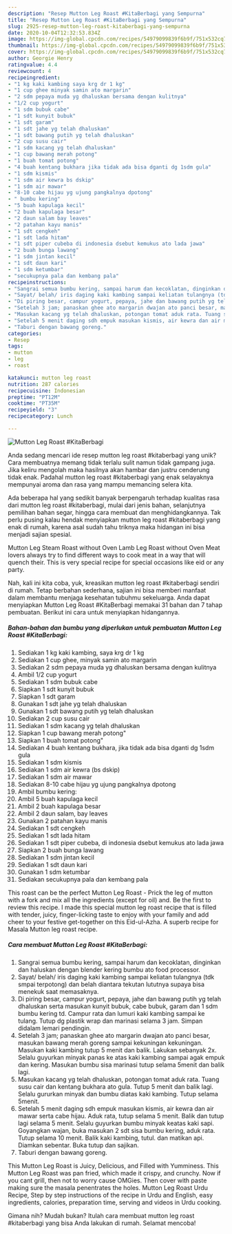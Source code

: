 ```yaml
---
description: "Resep Mutton Leg Roast #KitaBerbagi yang Sempurna"
title: "Resep Mutton Leg Roast #KitaBerbagi yang Sempurna"
slug: 2925-resep-mutton-leg-roast-kitaberbagi-yang-sempurna
date: 2020-10-04T12:32:53.834Z
image: https://img-global.cpcdn.com/recipes/54979099839f6b9f/751x532cq70/mutton-leg-roast-kitaberbagi-foto-resep-utama.jpg
thumbnail: https://img-global.cpcdn.com/recipes/54979099839f6b9f/751x532cq70/mutton-leg-roast-kitaberbagi-foto-resep-utama.jpg
cover: https://img-global.cpcdn.com/recipes/54979099839f6b9f/751x532cq70/mutton-leg-roast-kitaberbagi-foto-resep-utama.jpg
author: Georgie Henry
ratingvalue: 4.4
reviewcount: 4
recipeingredient:
- "1 kg kaki kambing saya krg dr 1 kg"
- "1 cup ghee minyak samin ato margarin"
- "2 sdm pepaya muda yg dhaluskan bersama dengan kulitnya"
- "1/2 cup yogurt"
- "1 sdm bubuk cabe"
- "1 sdt kunyit bubuk"
- "1 sdt garam"
- "1 sdt jahe yg telah dhaluskan"
- "1 sdt bawang putih yg telah dhaluskan"
- "2 cup susu cair"
- "1 sdm kacang yg telah dhaluskan"
- "1 cup bawang merah potong"
- "1 buah tomat potong"
- "4 buah kentang bukhara jika tidak ada bisa dganti dg 1sdm gula"
- "1 sdm kismis"
- "1 sdm air kewra bs dskip"
- "1 sdm air mawar"
- "8-10 cabe hijau yg ujung pangkalnya dpotong"
- " bumbu kering"
- "5 buah kapulaga kecil"
- "2 buah kapulaga besar"
- "2 daun salam bay leaves"
- "2 patahan kayu manis"
- "1 sdt cengkeh"
- "1 sdt lada hitam"
- "1 sdt piper cubeba di indonesia dsebut kemukus ato lada jawa"
- "2 buah bunga lawang"
- "1 sdm jintan kecil"
- "1 sdt daun kari"
- "1 sdm ketumbar"
- "secukupnya pala dan kembang pala"
recipeinstructions:
- "Sangrai semua bumbu kering, sampai harum dan kecoklatan, dinginkan dan haluskan dengan blender kering bumbu ato food processor."
- "Sayat/ belah/ iris daging kaki kambing sampai keliatan tulangnya (tdk smpai terpotong) dan belah diantara tekutan lututnya supaya bisa menekuk saat memasaknya."
- "Di piring besar, campur yogurt, pepaya, jahe dan bawang putih yg telah dhaluskan serta masukan kunyit bubuk, cabe bubuk, garam dan 1 sdm bumbu kering td. Campur rata dan lumuri kaki kambing sampai ke tulang. Tutup dg plastik wrap dan marinasi selama 3 jam. Simpan didalam lemari pendingin."
- "Setelah 3 jam; panaskan ghee ato margarin dwajan ato panci besar, masukan bawang merah goreng sampai kekuningan kekuningan. Masukan kaki kambing tutup 5 menit dan balik. Lakukan sebanyak 2x. Selalu guyurkan minyak panas ke atas kaki kambing sampai agak empuk dan kering. Masukan bumbu sisa marinasi tutup selama 5menit dan balik lagi."
- "Masukan kacang yg telah dhaluskan, potongan tomat aduk rata. Tuang susu cair dan kentang bukhara ato gula. Tutup 5 menit dan balik lagi. Selalu gururkan minyak dan bumbu diatas kaki kambing. Tutup selama 5menit."
- "Setelah 5 menit daging sdh empuk masukan kismis, air kewra dan air mawar serta cabe hijau. Aduk rata, tutup selama 5 menit. Balik dan tutup lagi selama 5 menit. Selalu guyurkan bumbu minyak keatas kaki sapi. Goyangkan wajan, buka masukan 2 sdt sisa bumbu kering, aduk rata. Tutup selama 10 menit. Balik kaki kambing, tutul. dan matikan api. Diamkan sebentar. Buka tutup dan sajikan."
- "Taburi dengan bawang goreng."
categories:
- Resep
tags:
- mutton
- leg
- roast

katakunci: mutton leg roast 
nutrition: 287 calories
recipecuisine: Indonesian
preptime: "PT12M"
cooktime: "PT35M"
recipeyield: "3"
recipecategory: Lunch

---
```



![Mutton Leg Roast #KitaBerbagi](https://img-global.cpcdn.com/recipes/54979099839f6b9f/751x532cq70/mutton-leg-roast-kitaberbagi-foto-resep-utama.jpg)

Anda sedang mencari ide resep mutton leg roast #kitaberbagi yang unik? Cara membuatnya memang tidak terlalu sulit namun tidak gampang juga. Jika keliru mengolah maka hasilnya akan hambar dan justru cenderung tidak enak. Padahal mutton leg roast #kitaberbagi yang enak selayaknya mempunyai aroma dan rasa yang mampu memancing selera kita.

Ada beberapa hal yang sedikit banyak berpengaruh terhadap kualitas rasa dari mutton leg roast #kitaberbagi, mulai dari jenis bahan, selanjutnya pemilihan bahan segar, hingga cara membuat dan menghidangkannya. Tak perlu pusing kalau hendak menyiapkan mutton leg roast #kitaberbagi yang enak di rumah, karena asal sudah tahu triknya maka hidangan ini bisa menjadi sajian spesial.

Mutton Leg Steam Roast without Oven Lamb Leg Roast without Oven Meat lovers always try to find different ways to cook meat in a way that will quench their. This is very special recipe for special occasions like eid or any party.


Nah, kali ini kita coba, yuk, kreasikan mutton leg roast #kitaberbagi sendiri di rumah. Tetap berbahan sederhana, sajian ini bisa memberi manfaat dalam membantu menjaga kesehatan tubuhmu sekeluarga. Anda dapat menyiapkan Mutton Leg Roast #KitaBerbagi memakai 31 bahan dan 7 tahap pembuatan. Berikut ini cara untuk menyiapkan hidangannya.

<!--inarticleads1-->

##### Bahan-bahan dan bumbu yang diperlukan untuk pembuatan Mutton Leg Roast #KitaBerbagi:

1. Sediakan 1 kg kaki kambing, saya krg dr 1 kg
1. Sediakan 1 cup ghee, minyak samin ato margarin
1. Sediakan 2 sdm pepaya muda yg dhaluskan bersama dengan kulitnya
1. Ambil 1/2 cup yogurt
1. Sediakan 1 sdm bubuk cabe
1. Siapkan 1 sdt kunyit bubuk
1. Siapkan 1 sdt garam
1. Gunakan 1 sdt jahe yg telah dhaluskan
1. Gunakan 1 sdt bawang putih yg telah dhaluskan
1. Sediakan 2 cup susu cair
1. Sediakan 1 sdm kacang yg telah dhaluskan
1. Siapkan 1 cup bawang merah potong&#34;
1. Siapkan 1 buah tomat potong&#34;
1. Sediakan 4 buah kentang bukhara, jika tidak ada bisa dganti dg 1sdm gula
1. Sediakan 1 sdm kismis
1. Sediakan 1 sdm air kewra (bs dskip)
1. Sediakan 1 sdm air mawar
1. Sediakan 8-10 cabe hijau yg ujung pangkalnya dpotong
1. Ambil  bumbu kering:
1. Ambil 5 buah kapulaga kecil
1. Ambil 2 buah kapulaga besar
1. Ambil 2 daun salam, bay leaves
1. Gunakan 2 patahan kayu manis
1. Sediakan 1 sdt cengkeh
1. Sediakan 1 sdt lada hitam
1. Sediakan 1 sdt piper cubeba, di indonesia dsebut kemukus ato lada jawa
1. Siapkan 2 buah bunga lawang
1. Sediakan 1 sdm jintan kecil
1. Sediakan 1 sdt daun kari
1. Gunakan 1 sdm ketumbar
1. Sediakan secukupnya pala dan kembang pala


This roast can be the perfect Mutton Leg Roast - Prick the leg of mutton with a fork and mix all the ingredients (except for oil) and. Be the first to review this recipe. I made this special mutton leg roast recipe that is filled with tender, juicy, finger-licking taste to enjoy with your family and add cheer to your festive get-together on this Eid-ul-Azha. A superb recipe for Masala Mutton leg roast recipe. 

<!--inarticleads2-->

##### Cara membuat Mutton Leg Roast #KitaBerbagi:

1. Sangrai semua bumbu kering, sampai harum dan kecoklatan, dinginkan dan haluskan dengan blender kering bumbu ato food processor.
1. Sayat/ belah/ iris daging kaki kambing sampai keliatan tulangnya (tdk smpai terpotong) dan belah diantara tekutan lututnya supaya bisa menekuk saat memasaknya.
1. Di piring besar, campur yogurt, pepaya, jahe dan bawang putih yg telah dhaluskan serta masukan kunyit bubuk, cabe bubuk, garam dan 1 sdm bumbu kering td. Campur rata dan lumuri kaki kambing sampai ke tulang. Tutup dg plastik wrap dan marinasi selama 3 jam. Simpan didalam lemari pendingin.
1. Setelah 3 jam; panaskan ghee ato margarin dwajan ato panci besar, masukan bawang merah goreng sampai kekuningan kekuningan. Masukan kaki kambing tutup 5 menit dan balik. Lakukan sebanyak 2x. Selalu guyurkan minyak panas ke atas kaki kambing sampai agak empuk dan kering. Masukan bumbu sisa marinasi tutup selama 5menit dan balik lagi.
1. Masukan kacang yg telah dhaluskan, potongan tomat aduk rata. Tuang susu cair dan kentang bukhara ato gula. Tutup 5 menit dan balik lagi. Selalu gururkan minyak dan bumbu diatas kaki kambing. Tutup selama 5menit.
1. Setelah 5 menit daging sdh empuk masukan kismis, air kewra dan air mawar serta cabe hijau. Aduk rata, tutup selama 5 menit. Balik dan tutup lagi selama 5 menit. Selalu guyurkan bumbu minyak keatas kaki sapi. Goyangkan wajan, buka masukan 2 sdt sisa bumbu kering, aduk rata. Tutup selama 10 menit. Balik kaki kambing, tutul. dan matikan api. Diamkan sebentar. Buka tutup dan sajikan.
1. Taburi dengan bawang goreng.


This Mutton Leg Roast is Juicy, Delicious, and Filled with Yumminess. This Mutton Leg Roast was pan fried, which made it crispy, and crunchy. Now if you cant grill, then not to worry cause OMGies. Then cover with paste making sure the masala penentrates the holes. Mutton Leg Roast Urdu Recipe, Step by step instructions of the recipe in Urdu and English, easy ingredients, calories, preparation time, serving and videos in Urdu cooking. 

Gimana nih? Mudah bukan? Itulah cara membuat mutton leg roast #kitaberbagi yang bisa Anda lakukan di rumah. Selamat mencoba!
